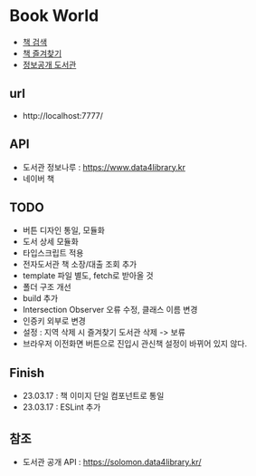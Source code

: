 # Book World

- [책 검색](./src/html/search.html) 
- [책 즐겨찾기](./src/html/favorite.html) 
- [정보공개 도서관](./src/html/library.html) 


## url
- http://localhost:7777/


## API 
- 도서관 정보나루 : https://www.data4library.kr
- 네이버 책 

## TODO
- 버튼 디자인 통일, 모듈화
- 도서 상세 모듈화
- 타입스크립트 적용
- 전자도서관 책 소장/대출 조회 추가
- template 파일 별도, fetch로 받아올 것
- 폴더 구조 개선
- build 추가
- Intersection Observer 오류 수정, 클래스 이름 변경
- 인증키 외부로 변경
- 설정 : 지역 삭제 시 즐겨찾기 도서관 삭제 -> 보류
- 브라우저 이전화면 버튼으로 진입시 관신책 설정이 바뀌어 있지 않다.

## Finish
- 23.03.17 : 책 이미지 단일 컴포넌트로 통일
- 23.03.17 : ESLint 추가

## 참조 
- 도서관 공개 API : https://solomon.data4library.kr/